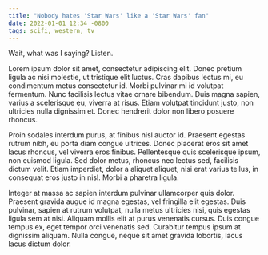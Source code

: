 ```yaml
---
title: "Nobody hates 'Star Wars' like a 'Star Wars' fan"
date: 2022-01-01 12:34 -0800
tags: scifi, western, tv
---
```

Wait, what was I saying? Listen.

Lorem ipsum dolor sit amet, consectetur adipiscing elit. Donec pretium ligula ac nisi molestie, ut tristique elit luctus. Cras dapibus lectus mi, eu condimentum metus consectetur id. Morbi pulvinar mi id volutpat fermentum. Nunc facilisis lectus vitae ornare bibendum. Duis magna sapien, varius a scelerisque eu, viverra at risus. Etiam volutpat tincidunt justo, non ultricies nulla dignissim et. Donec hendrerit dolor non libero posuere rhoncus.

Proin sodales interdum purus, at finibus nisl auctor id. Praesent egestas rutrum nibh, eu porta diam congue ultrices. Donec placerat eros sit amet lacus rhoncus, vel viverra eros finibus. Pellentesque quis scelerisque ipsum, non euismod ligula. Sed dolor metus, rhoncus nec lectus sed, facilisis dictum velit. Etiam imperdiet, dolor a aliquet aliquet, nisi erat varius tellus, in consequat eros justo in nisl. Morbi a pharetra ligula.

Integer at massa ac sapien interdum pulvinar ullamcorper quis dolor. Praesent gravida augue id magna egestas, vel fringilla elit egestas. Duis pulvinar, sapien at rutrum volutpat, nulla metus ultricies nisi, quis egestas ligula sem at nisi. Aliquam mollis elit at purus venenatis cursus. Duis congue tempus ex, eget tempor orci venenatis sed. Curabitur tempus ipsum at dignissim aliquam. Nulla congue, neque sit amet gravida lobortis, lacus lacus dictum dolor.
